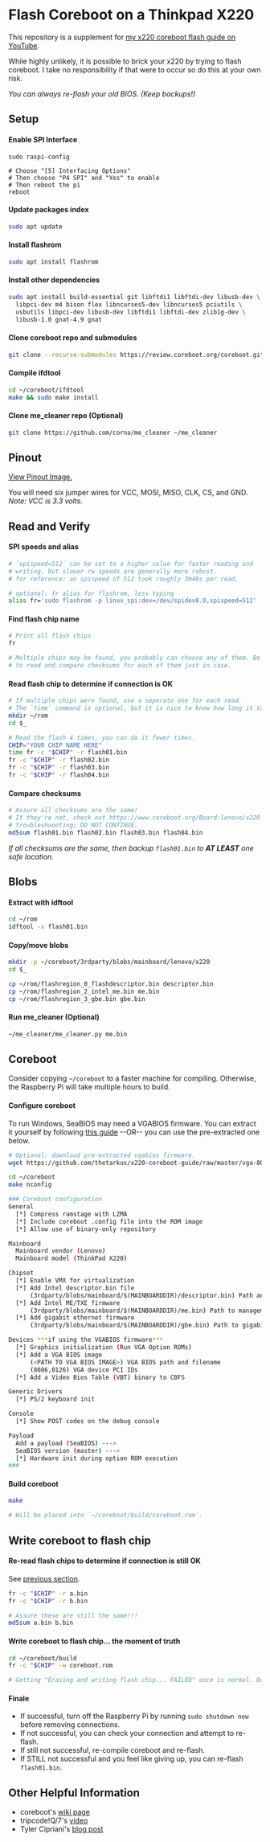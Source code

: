 # Flash Coreboot on a Thinkpad X220

This repository is a supplement for [my x220 coreboot flash guide on YouTube](https://youtu.be/kJRgBlXRy5I).

While highly unlikely, it is possible to brick your x220 by trying to flash
coreboot. I take no responsibility if that were to occur so do this at your own risk.

*You can always re-flash your old BIOS. (Keep backups!)*


## Setup

#### Enable SPI Interface
```
sudo raspi-config

# Choose "[5] Interfacing Options"
# Then choose "P4 SPI" and "Yes" to enable
# Then reboot the pi
reboot
```

#### Update packages index
```sh
sudo apt update
```

#### Install flashrom
```sh
sudo apt install flashrom
```

#### Install other dependencies
```sh
sudo apt install build-essential git libftdi1 libftdi-dev libusb-dev \
  libpci-dev m4 bison flex libncurses5-dev libncurses5 pciutils \
  usbutils libpci-dev libusb-dev libftdi1 libftdi-dev zlib1g-dev \
  libusb-1.0 gnat-4.9 gnat
```

#### Clone coreboot repo and submodules
```sh
git clone --recurse-submodules https://review.coreboot.org/coreboot.git ~/coreboot
```

#### Compile ifdtool
```sh
cd ~/coreboot/ifdtool
make && sudo make install
```

#### Clone me_cleaner repo (Optional)
```sh
git clone https://github.com/corna/me_cleaner ~/me_cleaner
```


## Pinout

[View Pinout Image.](pinout.png)

You will need six jumper wires for VCC, MOSI, MISO, CLK, CS, and GND.  
*Note: VCC is 3.3 volts.*

## Read and Verify

#### SPI speeds and alias
```sh
# `spispeed=512` can be set to a higher value for faster reading and
# writing, but slower rw speeds are generally more robust.
# for reference: an spispeed of 512 took roughly 3m40s per read.

# optional: fr alias for flashrom, less typing
alias fr='sudo flashrom -p linux_spi:dev=/dev/spidev0.0,spispeed=512'
```

#### Find flash chip name
```sh
# Print all flash chips
fr

# Multiple chips may be found, you probably can choose any of them. Be sure
# to read and compare checksums for each of them just in case.
```

#### Read flash chip to determine if connection is OK
```sh
# If multiple chips were found, use a seperate one for each read.
# The `time` command is optional, but it is nice to know how long it takes. 
mkdir ~/rom
cd $_

# Read the flash 4 times, you can do it fewer times.
CHIP="YOUR CHIP NAME HERE"
time fr -c "$CHIP" -r flash01.bin
fr -c "$CHIP" -r flash02.bin
fr -c "$CHIP" -r flash03.bin
fr -c "$CHIP" -r flash04.bin
```

#### Compare checksums
```sh
# Assure all checksums are the same!
# If they're not, check out https://www.coreboot.org/Board:lenovo/x220 for
# troubleshoooting; DO NOT CONTINUE.
md5sum flash01.bin flash02.bin flash03.bin flash04.bin

```
*If all checksums are the same, then backup `flash01.bin` to **AT LEAST** one safe location.*

## Blobs

#### Extract with idftool
```sh
cd ~/rom
idftool -x flash01.bin
```

#### Copy/move blobs
```sh
mkdir -p ~/coreboot/3rdparty/blobs/mainboard/lenovo/x220
cd $_

cp ~/rom/flashregion_0_flashdescriptor.bin descriptor.bin
cp ~/rom/flashregion_2_intel_me.bin me.bin
cp ~/rom/flashregion_3_gbe.bin gbe.bin
```

#### Run me_cleaner (Optional)
```sh
~/me_cleaner/me_cleaner.py me.bin
```


## Coreboot

Consider copying `~/coreboot` to a faster machine for compiling. Otherwise, the
Raspberry Pi will take multiple hours to build.

#### Configure coreboot
To run Windows, SeaBIOS may need a VGABIOS firmware. You can extract it yourself by
following [this guide](https://www.coreboot.org/VGA_support)
--OR-- you can use the pre-extracted one below.
```sh
# Optional: download pre-extracted vgabios firmware.
wget https://github.com/thetarkus/x220-coreboot-guide/raw/master/vga-8086-0126.bin

cd ~/coreboot
make nconfig

### Coreboot configuration
General
  [*] Compress ramstage with LZMA
  [*] Include coreboot .config file into the ROM image
  [*] Allow use of binary-only repository

Mainboard
  Mainboard vendor (Lenovo)
  Mainboard model (ThinkPad X220)

Chipset
  [*] Enable VMX for virtualization
  [*] Add Intel descriptor.bin file
      (3rdparty/blobs/mainboard/$(MAINBOARDDIR)/descriptor.bin) Path and filename
  [*] Add Intel ME/TXE firmware
      (3rdparty/blobs/mainboard/$(MAINBOARDDIR)/me.bin) Path to management engine firmware
  [*] Add gigabit ethernet firmware
      (3rdparty/blobs/mainboard/$(MAINBOARDDIR)/gbe.bin) Path to gigabit ethernet 

Devices ***if using the VGABIOS firmware***
  [*] Graphics initialization (Run VGA Option ROMs)
  [*] Add a VGA BIOS image
      (<PATH TO VGA BIOS IMAGE>) VGA BIOS path and filename
      (8086,0126) VGA device PCI IDs
  [*] Add a Video Bios Table (VBT) binary to CBFS

Generic Drivers
  [*] PS/2 keyboard init

Console
  [*] Show POST codes on the debug console

Payload
  Add a payload (SeaBIOS) --->
  SeaBIOS version (master) --->
  [*] Hardware init during option ROM execution
###
```

#### Build coreboot
```sh
make

# Will be placed into `~/coreboot/build/coreboot.rom`.
```


## Write coreboot to flash chip

#### Re-read flash chips to determine if connection is still OK
See [previous section](#read-flash-chips-to-determine-if-connection-is-ok).
```sh
fr -c "$CHIP" -r a.bin
fr -c "$CHIP" -r b.bin

# Assure these are still the same!!!
md5sum a.bin b.bin
```

#### Write coreboot to flash chip... the moment of truth
```sh
cd ~/coreboot/build
fr -c "$CHIP" -w coreboot.rom

# Getting "Erasing and writing flash chip... FAILED" once is normal. Do not panic.
```

#### Finale
* If successful, turn off the Raspberry Pi by running `sudo shutdown now` before
removing connections.
* If not successful, you can check your connection and attempt to re-flash.
* If still not successful, re-compile coreboot and re-flash.
* If STILL not successful and you feel like giving up, you can re-flash `flash01.bin`.


## Other Helpful Information
* coreboot's [wiki page](https://www.coreboot.org/Board:lenovo/x220)
* tripcode!Q/7's [video](https://www.youtube.com/watch?v=ExQKOtZhLBM)
* Tyler Cipriani's [blog post](https://tylercipriani.com/blog/2016/11/13/coreboot-on-the-thinkpad-x220-with-a-raspberry-pi/)
